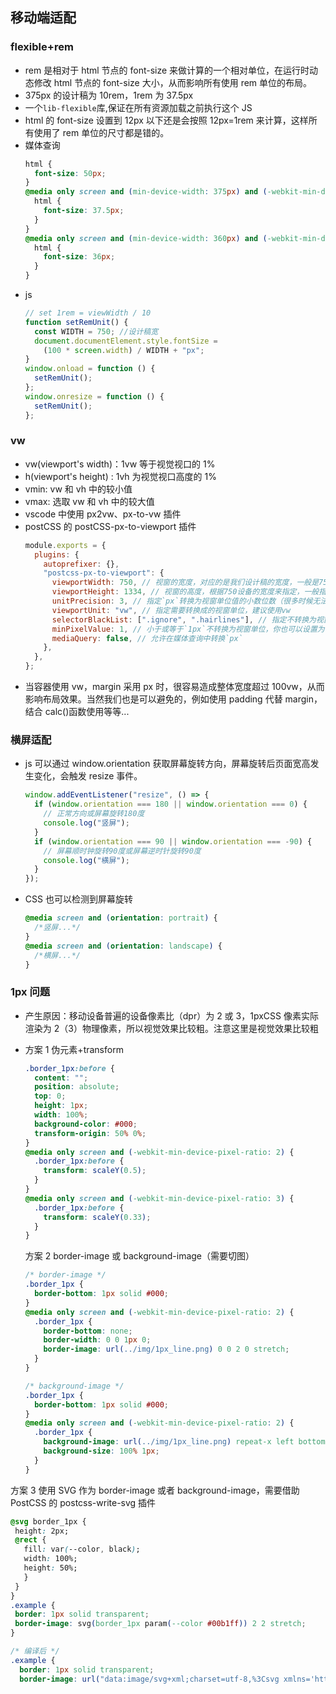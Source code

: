 ## 移动端适配

### flexible+rem

- rem 是相对于 html 节点的 font-size 来做计算的一个相对单位，在运行时动态修改 html 节点的 font-size 大小，从而影响所有使用 rem 单位的布局。
- 375px 的设计稿为 10rem，1rem 为 37.5px
- 一个`lib-flexible`库,保证在所有资源加载之前执行这个 JS
- html 的 font-size 设置到 12px 以下还是会按照 12px=1rem 来计算，这样所有使用了 rem 单位的尺寸都是错的。
- 媒体查询
  ```css
  html {
    font-size: 50px;
  }
  @media only screen and (min-device-width: 375px) and (-webkit-min-device-pixel-ratio: 2) {
    html {
      font-size: 37.5px;
    }
  }
  @media only screen and (min-device-width: 360px) and (-webkit-min-device-pixel-ratio: 3) {
    html {
      font-size: 36px;
    }
  }
  ```
- js
  ```js
  // set 1rem = viewWidth / 10
  function setRemUnit() {
    const WIDTH = 750; //设计稿宽
    document.documentElement.style.fontSize =
      (100 * screen.width) / WIDTH + "px";
  }
  window.onload = function () {
    setRemUnit();
  };
  window.onresize = function () {
    setRemUnit();
  };
  ```

### vw

- vw(viewport's width)：1vw 等于视觉视口的 1%
- h(viewport's height) : 1vh 为视觉视口高度的 1%
- vmin: vw 和 vh 中的较小值
- vmax: 选取 vw 和 vh 中的较大值
- vscode 中使用 px2vw、px-to-vw 插件
- postCSS 的 postCSS-px-to-viewport 插件
  ```js
  module.exports = {
    plugins: {
      autoprefixer: {},
      "postcss-px-to-viewport": {
        viewportWidth: 750, // 视窗的宽度，对应的是我们设计稿的宽度，一般是750
        viewportHeight: 1334, // 视窗的高度，根据750设备的宽度来指定，一般指定1334，也可以不配置
        unitPrecision: 3, // 指定`px`转换为视窗单位值的小数位数（很多时候无法整除）
        viewportUnit: "vw", // 指定需要转换成的视窗单位，建议使用vw
        selectorBlackList: [".ignore", ".hairlines"], // 指定不转换为视窗单位的类，可以自定义，可以无限添加,建议定义一至两个通用的类名
        minPixelValue: 1, // 小于或等于`1px`不转换为视窗单位，你也可以设置为你想要的值
        mediaQuery: false, // 允许在媒体查询中转换`px`
      },
    },
  };
  ```
- 当容器使用 vw，margin 采用 px 时，很容易造成整体宽度超过 100vw，从而影响布局效果。当然我们也是可以避免的，例如使用 padding 代替 margin，结合 calc()函数使用等等...

### 横屏适配

- js 可以通过 window.orientation 获取屏幕旋转方向，屏幕旋转后页面宽高发生变化，会触发 resize 事件。

  ```js
  window.addEventListener("resize", () => {
    if (window.orientation === 180 || window.orientation === 0) {
      // 正常方向或屏幕旋转180度
      console.log("竖屏");
    }
    if (window.orientation === 90 || window.orientation === -90) {
      // 屏幕顺时钟旋转90度或屏幕逆时针旋转90度
      console.log("横屏");
    }
  });
  ```

- CSS 也可以检测到屏幕旋转

  ```css
  @media screen and (orientation: portrait) {
    /*竖屏...*/
  }
  @media screen and (orientation: landscape) {
    /*横屏...*/
  }
  ```

### 1px 问题

- 产生原因：移动设备普遍的设备像素比（dpr）为 2 或 3，1pxCSS 像素实际渲染为 2（3）物理像素，所以视觉效果比较粗。注意这里是视觉效果比较粗
- 方案 1 伪元素+transform

  ```css
  .border_1px:before {
    content: "";
    position: absolute;
    top: 0;
    height: 1px;
    width: 100%;
    background-color: #000;
    transform-origin: 50% 0%;
  }
  @media only screen and (-webkit-min-device-pixel-ratio: 2) {
    .border_1px:before {
      transform: scaleY(0.5);
    }
  }
  @media only screen and (-webkit-min-device-pixel-ratio: 3) {
    .border_1px:before {
      transform: scaleY(0.33);
    }
  }
  ```

  方案 2 border-image 或 background-image（需要切图）

  ```css
  /* border-image */
  .border_1px {
    border-bottom: 1px solid #000;
  }
  @media only screen and (-webkit-min-device-pixel-ratio: 2) {
    .border_1px {
      border-bottom: none;
      border-width: 0 0 1px 0;
      border-image: url(../img/1px_line.png) 0 0 2 0 stretch;
    }
  }

  /* background-image */
  .border_1px {
    border-bottom: 1px solid #000;
  }
  @media only screen and (-webkit-min-device-pixel-ratio: 2) {
    .border_1px {
      background-image: url(../img/1px_line.png) repeat-x left bottom;
      background-size: 100% 1px;
    }
  }
  ```

方案 3 使用 SVG 作为 border-image 或者 background-image，需要借助 PostCSS 的 postcss-write-svg 插件

```css
@svg border_1px {
 height: 2px;
 @rect {
   fill: var(--color, black);
   width: 100%;
   height: 50%;
   }
 }
}
.example {
 border: 1px solid transparent;
 border-image: svg(border_1px param(--color #00b1ff)) 2 2 stretch;
}

/* 编译后 */
.example {
  border: 1px solid transparent;
  border-image: url("data:image/svg+xml;charset=utf-8,%3Csvg xmlns='http://www.w3.org/2000/svg' height='2px'%3E%3Crect fill='%2300b1ff' width='100%25' height='50%25'/%3E%3C/svg%3E") 2 2 stretch; }
```
